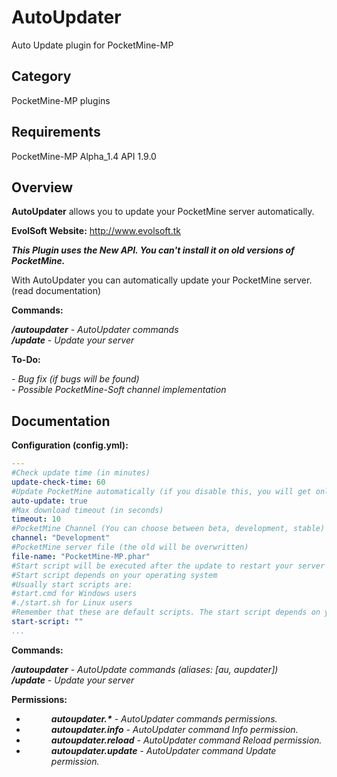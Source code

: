 # AutoUpdater

Auto Update plugin for PocketMine-MP

## Category

PocketMine-MP plugins

## Requirements

PocketMine-MP Alpha_1.4 API 1.9.0

## Overview

**AutoUpdater** allows you to update your PocketMine server automatically.

**EvolSoft Website:** http://www.evolsoft.tk

***This Plugin uses the New API. You can't install it on old versions of PocketMine.***

With AutoUpdater you can automatically update your PocketMine server. (read documentation)

**Commands:**

***/autoupdater*** *- AutoUpdater commands*<br>
***/update*** *- Update your server*

**To-Do:**

*- Bug fix (if bugs will be found)*<br>
*- Possible PocketMine-Soft channel implementation*

## Documentation 

**Configuration (config.yml):**
```yaml
---
#Check update time (in minutes)
update-check-time: 60
#Update PocketMine automatically (if you disable this, you will get only the update alert but your server won't be updated automatically)
auto-update: true
#Max download timeout (in seconds)
timeout: 10
#PocketMine Channel (You can choose between beta, development, stable)
channel: "Development"
#PocketMine server file (the old will be overwritten)
file-name: "PocketMine-MP.phar"
#Start script will be executed after the update to restart your server (if you leave this empty, your server won't be restarted automatically)
#Start script depends on your operating system
#Usually start scripts are:
#start.cmd for Windows users
#./start.sh for Linux users
#Remember that these are default scripts. The start script depends on your system, settings, ... 
start-script: ""
...
```

**Commands:**

***/autoupdater*** *- AutoUpdate commands (aliases: [au, aupdater])*<br>
***/update*** *- Update your server*

**Permissions:**

- <dd><i><b>autoupdater.*</b> - AutoUpdater commands permissions.</i></dd>
- <dd><i><b>autoupdater.info</b> - AutoUpdater command Info permission.</i></dd>
- <dd><i><b>autoupdater.reload</b> - AutoUpdater command Reload permission.</i></dd>
- <dd><i><b>autoupdater.update</b> - AutoUpdater command Update permission.</i></dd>



